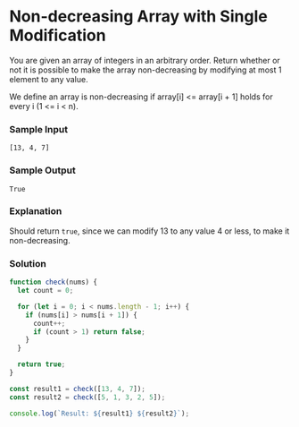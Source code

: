 # Non-decreasing Array with Single Modification

You are given an array of integers in an arbitrary order. Return whether or not it is possible to make the array non-decreasing by modifying at most 1 element to any value.

We define an array is non-decreasing if array[i] <= array[i + 1] holds for every i (1 <= i < n).

### Sample Input
```
[13, 4, 7]
```
### Sample Output
```
True
```
### Explanation

Should return `true`, since we can modify 13 to any value 4 or less, to make it non-decreasing.

### Solution
```js
function check(nums) {
  let count = 0;

  for (let i = 0; i < nums.length - 1; i++) {
    if (nums[i] > nums[i + 1]) {
      count++;
      if (count > 1) return false;
    }
  }

  return true;
}

const result1 = check([13, 4, 7]);
const result2 = check([5, 1, 3, 2, 5]);

console.log(`Result: ${result1} ${result2}`);
```
